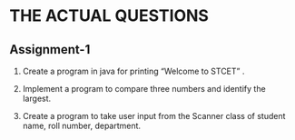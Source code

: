 # THE ACTUAL QUESTIONS

## Assignment-1

1. Create a program in java for printing “Welcome to STCET” .

2. Implement a program to compare three numbers and identify the largest.

3. Create a program to take user input from the Scanner class of student name, roll number, department.
